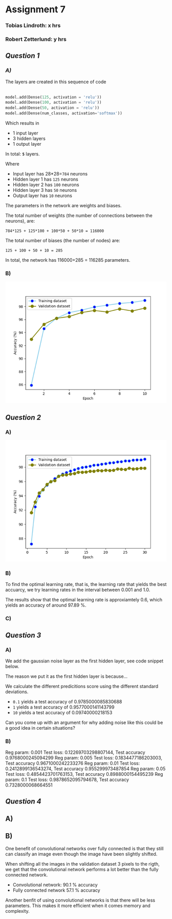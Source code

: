 # Assignment 7
 
### Tobias Lindroth: x hrs
 
### Robert Zetterlund: y hrs
 
## _Question 1_ 

### _A)_

The layers are created in this sequence of code 

```python

model.add(Dense(125, activation = 'relu'))
model.add(Dense(100, activation = 'relu'))
model.add(Dense(50, activation = 'relu'))
model.add(Dense(num_classes, activation='softmax'))

```

Which results in 

- 1 input layer
- 3 hidden layers
- 1 output layer

 In total: **`5`** layers. 

 Where
 - Input layer has 28\*28=`784` neurons
 - Hidden layer 1 has `125` neurons
 - Hidden layer 2 has `100` neurons
 - Hidden layer 3 has `50` neurons
 - Output layer has `10` neurons


 The parameters in the network are weights and biases.

 The total number of weights (the number of connections between the neurons), are:
 ```
 784*125 + 125*100 + 100*50 + 50*10 = 116000
 ```

 The total number of biases (the number of nodes) are:
 ```
 125 + 100 + 50 + 10 = 285
 ```

 In total, the network has 116000+285 = 116285 parameters. 

 ### B)

 ![img](fig/Q1b.png)

<!--- Perhaps use bar chart instead? --->

## _Question 2_
### A)
![img](fig/Q2a.png)


### B)

To find the optimal learning rate, that is, the learning rate that yields the best accuarcy, we try learning rates in the interval between 0.001 and 1.0.

The results show that the optimal learning rate is approxiamtely 0.6, which yields an accuracy of around 97.89 %.  

### C)


## _Question 3_

### A)

We add the gaussian noise layer as the first hidden layer, see code snippet below. 


The reason we put it as the first hidden layer is because...

We calculate the different predicitions score using the different standard deviations.

- `0.1` yields a test accuracy of 0.9785000085830688
- `1` yields a test accuracy of 0.9577000141143799
- `10` yields a test accuracy of 0.09740000218153


Can you come up with an argument for why adding noise like this could be a good idea in certain situations?

### B)
Reg param: 0.001 Test loss: 0.12269703298807144, Test accuracy 0.9768000245094299
Reg param: 0.005 Test loss: 0.1834477186203003, Test accuracy 0.9671000242233276
Reg param: 0.01 Test loss: 0.2412899136543274, Test accuracy 0.955299973487854
Reg param: 0.05 Test loss: 0.4854423701763153, Test accuracy 0.8988000154495239
Reg param: 0.1 Test loss: 0.9878652095794678, Test accuracy 0.7328000068664551


## _Question 4_

## A)

## B) 

One benefit of convolutional networks over fully connected is that they still can classify an image even though the image have been slightly shifted.

When shifting all the images in the validation dataset 3 pixels to the rigth, we get that the convolutional network performs a lot better than the fully connected network. 

- Convolutional network: 90.1 % accuracy
- Fully connected network 57.1 % accuracy


Another benfit of using convolutional networks is that there will be less parameters. This makes it more efficient when it comes memory and complexity. 
